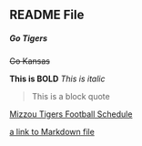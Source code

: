 
## README File
##### Go Tigers

~~Go Kansas~~

__This is BOLD__
*This is italic*
> This is a block quote

[Mizzou Tigers Football Schedule](https://mutigers.com/schedule.aspx?schedule=459)

[a link to Markdown file](Markdown.md)
